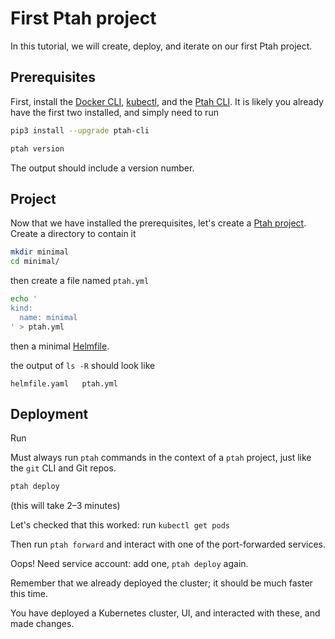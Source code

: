 # First Ptah project

<!-- https://diataxis.fr/tutorials/ -->

In this tutorial, we will create, deploy, and iterate on our first Ptah project.

## Prerequisites

First, install the [Docker CLI](https://docs.docker.com/engine/install/),
[kubectl](https://kubernetes.io/docs/tasks/tools/), and the
[Ptah CLI](../guides/install.md). It is likely you already have the first two installed, and
simply need to run

``` bash
pip3 install --upgrade ptah-cli

ptah version
```

The output should include a version number.

## Project

Now that we have installed the prerequisites, let's create a
[Ptah project](../reference/project.md). Create a directory to contain it

``` bash
mkdir minimal
cd minimal/
```

then create a file named `ptah.yml`

``` bash
echo '
kind:
  name: minimal
' > ptah.yml
```

then a minimal [Helmfile](https://helmfile.readthedocs.io/en/latest/#getting-started).

the output of `ls -R` should look like

``` log
helmfile.yaml	ptah.yml
```

## Deployment

Run

Must always run `ptah` commands in the context of a `ptah` project, just like the `git` CLI and
Git repos.

``` bash
ptah deploy
```

(this will take 2&ndash;3 minutes)

Let's checked that this worked: run `kubectl get pods`

Then run `ptah forward` and interact with one of the port-forwarded services.

Oops! Need service account: add one, `ptah deploy` again.

Remember that we already deployed the cluster; it should be much faster this time.

You have deployed a Kubernetes cluster, UI, and interacted with these, and made changes.

